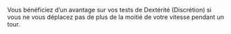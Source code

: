 ﻿---
id: subclass_cunning_cutpurse_fr.md#furtivité-suprême
name: Furtivité suprême
---

Vous bénéficiez d’un avantage sur vos tests de Dextérité (Discrétion) si vous ne vous déplacez pas de plus de la moitié de votre vitesse pendant un tour.

